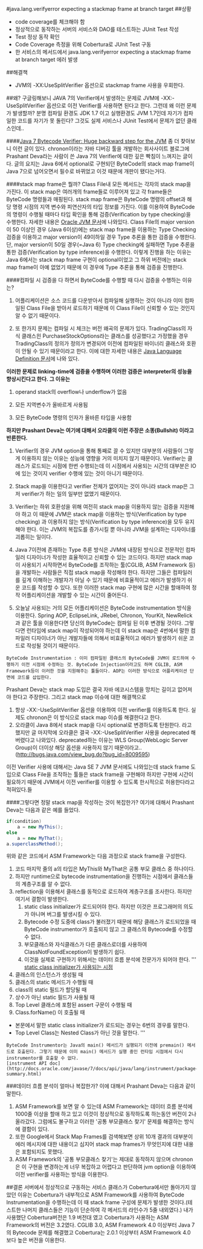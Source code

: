 #java.lang.verifyerror expecting a stackmap frame at branch target
##상황
- code coverage를 체크해야 함
- 정상적으로 동작하는 서버의 서비스와 DAO를 테스트하는 JUnit Test 작성
- Test 정상 동작 확인
- Code Coverage 측정을 위해 Cobertura로 JUnit Test 구동
- 한 서비스의 메서드에서 java.lang.verifyerror expecting a stackmap frame at branch target 에러 발생

##해결책
- JVM의 -XX:UseSplitVerifier 옵션으로 stackmap frame 사용을 우회한다.

##왜?
구글링해보니 JAVA 7의 Verifier에서 발생하는 문제로 JVM에 -XX:-UseSplitVerifier 옵션으로 이전 Verifier를 사용하면 된다고 한다.
그런데 왜 이런 문제가 발생할까? 분명 컴파일 환경도 JDK 1.7 이고 실행환경도 JVM 1.7인데 자기가 컴파일한 코드를 자기가 못 돌린다? 그것도 실제 서비스나 JUnit Test에서 문제가 없던 클래스인데..

####[Java 7 Bytecode Verifier: Huge backward step for the JVM](http://chrononsystems.com/blog/java-7-design-flaw-leads-to-huge-backward-step-for-the-jvm)
좀 더 찾아보니 이런 글이 있다. chronon이라는 자바 디버깅 툴을 개발하는 회사사이트 블로그에 Prashant Deva라는 사람이 쓴 Java 7의 Verifier에 대한 깊은 빡침이 느껴지는 글이다. 글의 요지는 Java 6에서 optional로 구현되던 ByteCode의 stack map frame이 Java 7으로 넘어오면서 필수로 바뀌었고 이것 때문에 개판이 됐다는거다.

####stack map frame은 뭘까? 
Class File내 모든 메서드는 각자의 stack map을 가진다. 이 stack map은 여러개의 frame들로 이루어져 있고 각 frame들은 ByteCode 명령들과 매핑된다. stack map frame은 ByteCode 명령의 offset과 해당 명령 시점의 지역 변수와 피연산자의 타입 정보를 가진다. 이를 이용하여 ByteCode의 명령이 수행될 때마다 타입 확인을 통해 검증(Verification by type checking)을 수행한다. 자세한 내용은 [Oracle JVM 문서](http://docs.oracle.com/javase/specs/jvms/se7/html/jvms-4.html#jvms-4.10.1)에 나와있다. Class File의 major version이 50 이상인 경우 (Java 6이상)에는 stack map frame을 이용하는 Type Checking 검증을 이용하고 major version이 49이하일 경우 Type 추론을 통한 검증을 수행한다. 단, major version이 50일 경우(=Java 6) Type checking에 실패하면 Type 추론을 통한 검증(Verification by type inference)을 수행한다. 이렇게 진행을 하는 이유는 Java 6에서는 stack map frame 구현이 optional이었고 그 하위 버전에는 stack map frame이 아예 없었기 때문에 이 경우에 Type 추론을 통해 검증을 진행한다.

####컴파일 시 검증을 다 하면서 ByteCode를 수행할 때 다시 검증을 수행하는 이유는?
1. 어플리케이션은 소스 코드를 다운받아서 컴파일해 실행하는 것이 아니라 이미 컴파일된 Class File을 받아서 로드하기 때문에 이 Class File이 신뢰할 수 있는 것인지 알 수 없기 때문이다.

2. 또 한가지 문제는 컴파일 시 체크는 버전 왜곡의 문제가 있다. TradingClass의 자식 클래스읜 PurchaseStockOptions라는 클래스를 성공했다고 가정했을 경우 TradingClass의 정의가 정의가 변경되어 이전에 컴파일된 바이너리 클래스와 호환이 안될 수 있기 때문이라고 한다. 이에 대한 자세한 내용은 [Java Language Definition 문서](http://docs.oracle.com/javase/specs/jls/se7/html/jls-13.html)에 나와 있다. 

**이러한 문제로 linking-time에 검증을 수행하며 이러한 검증은 interpreter의 성능을 향상시킨다고 한다. 그 이유는**

1. operand stack의 overflow나 underflow가 없음

2. 모든 지역변수가 올바르게 사용됨

3. 모든 ByteCode 명령의 인자가 올바른 타입을 사용함

**하지만 Prashant Deva는 여기에 대해서 오라클의 이런 주장은 소똥(Bullshit) 이라고 반론한다.**

1. Verifier의 경우 JVM option을 통해 통째로 끌 수 있지만 대부분의 사람들이 그렇게 이용하지 않는 이유는 성능에 영향을 거의 미치지 않기 때문이다. Verifier는 클래스가 로드되는 시점에 한번 수행되는데 이 시점에서 사용되는 시간의 대부분은 IO에 있는 것이지 verifier 수행에 있는 것이 아니기 때문이다.

2. Stack map을 이용한다고 verifier 전체가 없어지는 것이 아니라 stack map은 그저 verifier가 하는 일의 일부만 없앴기 때문이다.

3. Verifier는 하위 호환성을 위해 여전히 stack map을 이용하지 않는 검증을 지원해야 하고 이 때문에 JVM은 stack map을 이용하는 방식(Verification by type checking) 과 이용하지 않는 방식(Verification by type inference)을 모두 유지해야 한다. 이는 JVM의 복잡도를 증가시킬 뿐 아니라 JVM을 설계하는 디자이너를 괴롭히는 일이다.

4. Java 7이전에 존재하는 Type 추론 방식은 JVM에 내장된 방식으로 전문적인 컴파일러 디자이너가 작성한 효율적이고 신뢰할 수 있는 코드이다. 하지만 stack map이 사용되기 시작하면서 ByteCode를 조작하는 툴(CGLIB, ASM Framework 등)을 개발하는 사람들은 직접 stack map을 작성해야 한다. 하지만 그들은 컴파일러를 깊게 이해하는 개발자가 아닐 수 있기 때문에 비효율적이고 에러가 발생하기 쉬운 코드를 작성할 수 있다. 또한 이러한 stack map 구현에 많은 시간을 할애하여 정작 어플리케이션을 개발할 수 있는 시간이 줄어든다.

5. 오늘날 사용되는 거의 모든 어플리케이션은 ByteCode instrumentation 방식을 이용한다. Spring AOP, EclipseLink, JRebel, Chronon, YourKit, NewRelick과 같은 툴을 이용한다면 당신의 ByteCode는 컴파일 된 이후 변경될 것이다. 그렇다면 런타임에 stack map이 작성되어야 하는데 이 stack map은 4번에서 말한 컴파일러 디자이너가 아닌 개발자들에 의해서 비효율적이고 에러가 발생하기 쉬운 코드로 작성될 것이기 때문이다.

```
ByteCode Instrumentation : 이미 컴파일된 클래스의 ByteCode를 JVM이 로드하여 수행하기 이전 시점에 수정하는 것. ByteCode Injection이라고도 하며 CGLIB, ASM Framework등이 이러한 것을 지원해주는 툴들이다. AOP는 이러한 방식으로 어플리케이션 단면에 코드를 삽입한다.
```

Prashant Deva는 stack map 도입은 결국 자바 에코시스템을 망치는 길이고 없어져야 한다고 주장한다. 그리고 stack map 이슈에 대한 해결책으로
1. 항상 -XX:-UseSplitVerifier 옵션을 이용하여 이전 verifier를 이용하도록 한다. 실제도 chronon은 이 방식으로 stack map 이슈를 해결한다고 한다.
3. 오라클이 Java 8에서 stack map을 다시 optional로 변경하도록 탄원한다. 
라고 했지만 글 마지막에 오라클은 결국 -XX:-UseSplitVerifier 사용을 deprecated 해버렸다고 나와있다. deprecated하는 이유는 WLS Group(WebLogic Server Group)이 더이상 해당 옵션을 사용하지 않기 때문이라고.. (http://bugs.java.com/view_bug.do?bug_id=8009595)

이전 Verifier 사용에 대해서는 Java SE 7 JVM 문서에도 나와있는데 stack frame 도입으로 Class File을 조작하는 툴들은 stack frame을 구현해야 하지만 구현에 시간이 필요하기 때문에 JVM에서 이전 verifier를 이용할 수 있도록 한시적으로 허용한다라고 적혀있다.들

####그렇다면 정말 stack map을 작성하는 것이 복잡한가?
여기에 대해서 Prashant Deva는 다음과 같은 예를 들었다.

```java
if(condition)
    a = new MyThis();
else
    a = new MyThat();
a.superclassMethod();
```

위와 같은 코드에서 ASM Framework는 다음 과정으로 stack frame을 구성한다.
1. 코드 마지막 줄의 a의 타입은 MyThis와 MyThat은 공통 부모 클래스 중 하나이다.
2. 하지만 runtime으로 bytecode instrumentation을 진행하는 시점에서 클래스들의 계층구조를 알 수 없다.
3. reflection을 이용해서 클래스를 동적으로 로드하여 계층구조를 조사한다. 하지만 여기서 결함이 발생한다.
	1. static class initializer가 로드되어야 한다. 하지만 이것은 프로그래머의 의도가 아니며 버그를 발생시킬 수 있다.
	2. Bytecode 수정 도중에 class가 불러졌기 때문에 해당 클래스가 로드되었을 때 ByteCode instrumentor가 호출되지 않고 그 클래스의 Bytecode를 수정할 수 없다.
	3. 부모클래스와 자식클래스가 다른 클래스로더를 사용하여 ClassNotFoundException이 발생하기 쉽다.
	4. 이것을 실제로 구현하기 위해서는 데이터 흐름 분석에 전문가가 되어야 한다.
'''
[static class initializer가 사용되는 시점](http://docs.oracle.com/javase/specs/jls/se7/html/jls-12.html#jls-12.4.1)
1. 클래스의 인스턴스가 생성될 때
2. 클래스의 static 메서드가 수행될 때
3. class의 static 필드가 할당될 때
4. 상수가 아닌 static 필드가 사용될 때
5. Top Level 클래스에 포함된 assert 구문이 수행될 때
6. Class.forName() 이 호출될 때 

* 본문에서 말한 static class initializer가 로드되는 경우는 6번의 경우를 말한다.
* Top Level Class는 Nested Class가 아닌 것을 말한다.
'''

```
ByteCode Instrumentor는 Java의 main() 메서드가 실행되기 이전에 premain() 메서드로 호출된다. 그렇기 때문에 이미 main() 메서드가 실행 중인 런타임 시점에서 다시 instrumentor를 호출할 수 없다.
[instrument API doc](http://docs.oracle.com/javase/7/docs/api/java/lang/instrument/package-summary.html)
```

###데이터 흐름 분석이 얼마나 복잡한가?
이에 대해서 Prashant Deva는 다음과 같이 말한다.
1. ASM Framework를 보면 알 수 있는데 ASM Framework는 데이터 흐름 분석에 1000줄 이상을 할애 하고 있고 이것이 정상적으로 동작하도록 하는동안 버전이 2나 올라갔다. 그럼에도 불구하고 이러한 '공통 부모클래스 찾기' 문제를 해결하는 방식에 결함이 있다.
2. 또한 Google에서 Stack Map Frames를 검색해보면 상위 10개 결과의 대부분이 에러 메시지에 대한 내용이고 심지어 stack map frames가 무엇인지에 대한 내용은 포함되지도 못했다.
3. ASM Framework의 '공통 부모클래스 찾기'는 제대로 동작하지 않으며 chronon은 이 구현을 변경하는게 너무 복잡하고 어렵다고 판단하여 jvm option을 이용하여 이전 verifier를 사용하는 방식을 이용한다.

##결론
서버에서 정상적으로 구동하는 서비스 클래스가 Cobertura에서만 돌아가지 않았던 이유는 Cobertura가 내부적으로 ASM Framework를 사용하여 ByteCode Instrumentation을 수행하는데 이 때 stack frame 구성에 문제가 발생한 것이다.(테스트한 나머지 클래스들은 기능이 단순하여 각 메서드의 라인수가 5줄 내외였다.) 내가 사용했단 Cobertura버전은 1.9 버전대 였고 Cobertura가 사용하는 ASM Framework의 버전은 3.2였다. CGLIB 3.0, ASM Framework 4.0 이상부터 Java 7의 Bytecode 문제를 해결했고 Cobertura는 2.0.1 이상부터 ASM Framework 4.0 보다 높은 버전을 이용한다.